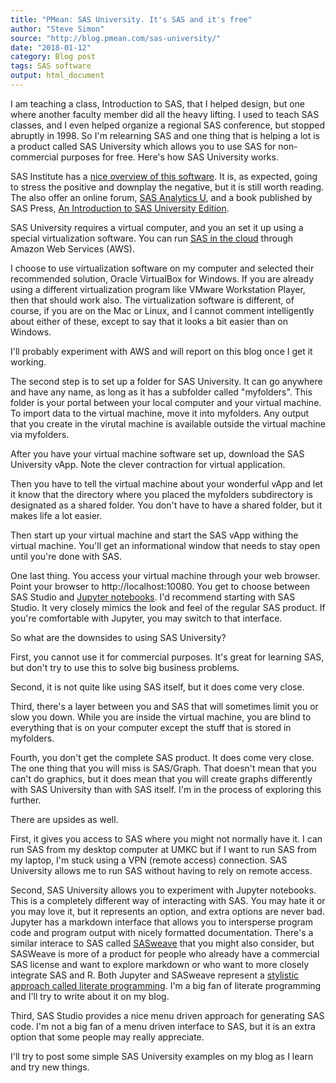 ```yaml
---
title: "PMean: SAS University. It's SAS and it's free"
author: "Steve Simon"
source: "http://blog.pmean.com/sas-university/"
date: "2018-01-12"
category: Blog post
tags: SAS software
output: html_document
---
```


I am teaching a class, Introduction to SAS, that I helped design, but
one where another faculty member did all the heavy lifting. I used to
teach SAS classes, and I even helped organize a regional SAS conference,
but stopped abruptly in 1998. So I'm relearning SAS and one thing that
is helping a lot is a product called SAS University which allows you to
use SAS for non-commercial purposes for free. Here's how SAS University
works.

<!---More--->

SAS Institute has a [nice overview of this
software](https://www.sas.com/en_us/software/university-edition.html).
It is, as expected, going to stress the positive and downplay the
negative, but it is still worth reading. The also offer an online forum,
[SAS Analytics
U](https://communities.sas.com/t5/SAS-Analytics-U/bd-p/sas_analytics_u),
and a book published by SAS Press, [An Introduction to SAS University
Edition](https://www.sas.com/store/books/categories/getting-started/an-introduction-to-sas-university-edition/prodBK_68380_en.html).

SAS University requires a virtual computer, and you an set it up using a
special virtualization software. You can run [SAS in the
cloud](https://aws.amazon.com/marketplace/pp/B00WH10IKW) through Amazon
Web Services (AWS).

I choose to use virtualization software on my computer and selected
their recommended solution, Oracle VirtualBox for Windows. If you are
already using a different virtualization program like VMware Workstation
Player, then that should work also. The virtualization software is
different, of course, if you are on the Mac or Linux, and I cannot
comment intelligently about either of these, except to say that it looks
a bit easier than on Windows.

I'll probably experiment with AWS and will report on this blog once I
get it working.

The second step is to set up a folder for SAS University. It can go
anywhere and have any name, as long as it has a subfolder called
"myfolders". This folder is your portal between your local computer and
your virtual machine. To import data to the virtual machine, move it
into myfolders. Any output that you create in the virutal machine is
available outside the virtual machine via myfolders.

After you have your virtual machine software set up, download the SAS
University vApp. Note the clever contraction for virtual application.

Then you have to tell the virtual machine about your wonderful vApp and
let it know that the directory where you placed the myfolders
subdirectory is designated as a shared folder. You don't have to have a
shared folder, but it makes life a lot easier.

Then start up your virtual machine and start the SAS vApp withing the
virtual machine. You'll get an informational window that needs to stay
open until you're done with SAS.

One last thing. You access your virtual machine through your web
browser. Point your browser to http://localhost:10080. You get to choose
between SAS Studio and [Jupyter notebooks](http://jupyter.org/). I'd
recommend starting with SAS Studio. It very closely mimics the look and
feel of the regular SAS product. If you're comfortable with Jupyter, you
may switch to that interface.

So what are the downsides to using SAS University?

First, you cannot use it for commercial purposes. It's great for
learning SAS, but don't try to use this to solve big business problems.

Second, it is not quite like using SAS itself, but it does come very
close.

Third, there's a layer between you and SAS that will sometimes limit you
or slow you down. While you are inside the virtual machine, you are
blind to everything that is on your computer except the stuff that is
stored in myfolders.

Fourth, you don't get the complete SAS product. It does come very close.
The one thing that you will miss is SAS/Graph. That doesn't mean that
you can't do graphics, but it does mean that you will create graphs
differently with SAS University than with SAS itself. I'm in the process
of exploring this further.

There are upsides as well.

First, it gives you access to SAS where you might not normally have it.
I can run SAS from my desktop computer at UMKC but if I want to run SAS
from my laptop, I'm stuck using a VPN (remote access) connection. SAS
University allows me to run SAS without having to rely on remote access.

Second, SAS University allows you to experiment with Jupyter notebooks.
This is a completely different way of interacting with SAS. You may hate
it or you may love it, but it represents an option, and extra options
are never bad. Jupyter has a markdown interface that allows you to
intersperse program code and program output with nicely formatted
documentation. There's a similar interace to SAS called
[SASweave](http://homepage.divms.uiowa.edu/~rlenth/SASweave/) that you
might also consider, but SASWeave is more of a product for people who
already have a commercial SAS license and want to explore markdown or
who want to more closely integrate SAS and R. Both Jupyter and SASweave
represent a [stylistic approach called literate
programming](https://en.wikipedia.org/wiki/Literate_programming). I'm a
big fan of literate programming and I'll try to write about it on my
blog.

Third, SAS Studio provides a nice menu driven approach for generating
SAS code. I'm not a big fan of a menu driven interface to SAS, but it is
an extra option that some people may really appreciate.

I'll try to post some simple SAS University examples on my blog as I
learn and try new things.



